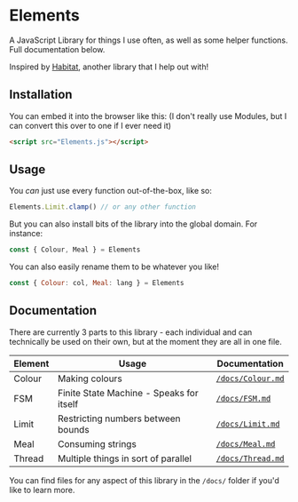 # Elements

A JavaScript Library for things I use often, as well as some helper functions. Full documentation below.

Inspired by [Habitat](https://github.com/l2wilson94/Habitat), another library that I help out with!

## Installation

You can embed it into the browser like this: (I don't really use Modules, but I can convert this over to one if I ever need it)

```html
<script src="Elements.js"></script>
```

## Usage

You _can_ just use every function out-of-the-box, like so:

```js
Elements.Limit.clamp() // or any other function
```

But you can also install bits of the library into the global domain. For instance:

```js
const { Colour, Meal } = Elements
```

You can also easily rename them to be whatever you like!

```js
const { Colour: col, Meal: lang } = Elements
```

## Documentation

There are currently 3 parts to this library - each individual and can technically be used on their own, but at the moment they are all in one file.

| Element | Usage                                    | Documentation                       |
| -       | -                                        | -                                   |
| Colour  | Making colours                           | [`/docs/Colour.md`](docs/Colour.md) |
| FSM     | Finite State Machine - Speaks for itself | [`/docs/FSM.md`](docs/FSM.md)       |
| Limit   | Restricting numbers between bounds       | [`/docs/Limit.md`](docs/Limit.md)   |
| Meal    | Consuming strings                        | [`/docs/Meal.md`](docs/Meal.md)     |
| Thread  | Multiple things in sort of parallel      | [`/docs/Thread.md`](docs/Thread.md) |

You can find files for any aspect of this library in the `/docs/` folder if you'd like to learn more.
